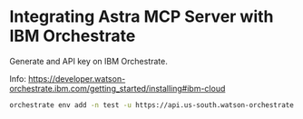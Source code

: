 # Integrating Astra MCP Server with IBM Orchestrate

Generate and API key on IBM Orchestrate.

Info: https://developer.watson-orchestrate.ibm.com/getting_started/installing#ibm-cloud


```bash
orchestrate env add -n test -u https://api.us-south.watson-orchestrate.cloud.ibm.com/instances/ --activate 
```
